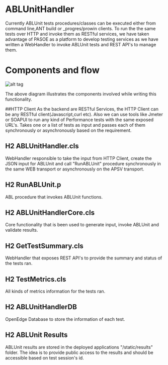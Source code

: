 # ABLUnitHandler
Currently ABLUnit tests procedures/classes can be executed either from command line,ANT build or _progres/prowin clients. To run the the same tests over HTTP and invoke them as RESTful services, we have taken advantage of PASOE as a platform to develop testing services as we have written a WebHandler to invoke ABLUnit tests and REST API's to manage them.


# Components and flow
![alt tag](https://cloud.githubusercontent.com/assets/4980960/20086979/7931dde8-a542-11e6-94dd-3d42ecfa1f81.png)

The above diagram illustrates the components involved while writing this functionality. 
 
##HTTP Client
As the backend are RESTful Services, the HTTP Client can be any RESTful client(Javascript,curl etc). Also we can use tools like Jmeter or SOAPUI to run any kind of Performance tests with the same exposed URL's. Takes one or a list of tests as input  and passes each of them synchronously or asynchronously based on the requirement. 

## H2 ABLUnitHandler.cls
WebHandler responsible to take the input from HTTP Client, create the JSON input for ABLUnit and call "RunABLUnit" procedure synchronously in the same WEB transport or asynchronously on the APSV transport.

## H2 RunABLUnit.p
ABL procedure that invokes ABLUnit functions.

## H2 ABLUnitHandlerCore.cls
Core functionality that is been used to generate input, invoke ABLUnit and validate results.

## H2 GetTestSummary.cls
WebHandler that exposes REST API's to provide the summary and status of the tests ran.

## H2 TestMetrics.cls
All kinds of metrics information for the tests ran.

## H2 ABLUnitHandlerDB
OpenEdge Database to store the information of each test.

## H2 ABLUnit Results
ABLUnit results are stored in the deployed applications "/static/results" folder. The idea is to provide public access to the results and should be accessible based on test session's id.  
 
 
 

